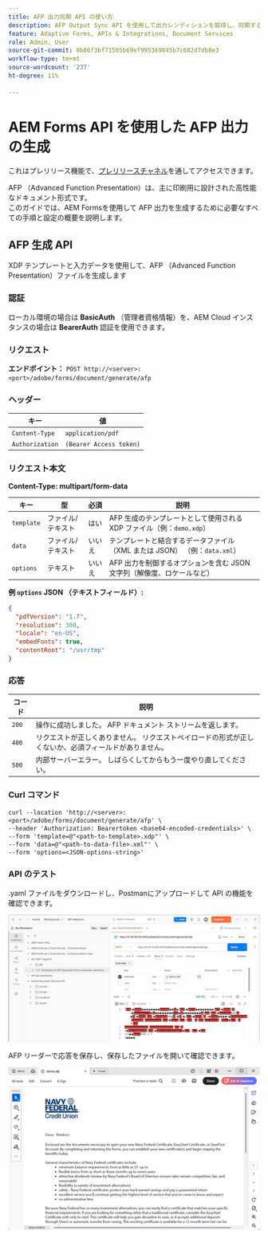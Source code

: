 ```yaml
---
title: AFP 出力同期 API の使い方
description: AFP Output Sync API を使用して出力レンディションを取得し、同期する方法を説明します。
feature: Adaptive Forms, APIs & Integrations, Document Services
role: Admin, User
source-git-commit: 0b86f3bf71505b69ef995369045b7c682d7db8e3
workflow-type: tm+mt
source-wordcount: '237'
ht-degree: 11%

---
```


# AEM Forms API を使用した AFP 出力の生成

<span class="preview">これはプレリリース機能で、[プレリリースチャネル](https://experienceleague.adobe.com/docs/experience-manager-cloud-service/content/release-notes/prerelease.html?lang=ja#new-features)を通してアクセスできます。</span>

AFP （Advanced Function Presentation）は、主に印刷用に設計された高性能なドキュメント形式です。\
このガイドでは、AEM Formsを使用して AFP 出力を生成するために必要なすべての手順と設定の概要を説明します。

<!--
## Prerequisites

To support AFP output generation, the following OSGi bundles must be present and in an **active** state:

* **AFP Core Bundle** – Available in the AFP repository
* **Forms Output Core** – Found in the Forms Output comments package
* **Bedrock Connector** – Provided by the Forms Output API
* **Cloud Ready Implementation** – Available through the Forms installer

>[!NOTE]
>
> * If any bundle is inactive, resolve dependency issues or reinstall manually.
> * To enable AFP generation, the `FT_FORMS-17887` toggle configurations must be set in AEM configuration manager.-->

## AFP 生成 API

XDP テンプレートと入力データを使用して、AFP （Advanced Function Presentation）ファイルを生成します

### 認証

ローカル環境の場合は **BasicAuth** （管理者資格情報）を、AEM Cloud インスタンスの場合は **BearerAuth** 認証を使用できます。

### リクエスト

**エンドポイント：**
`POST http://<server>:<port>/adobe/forms/document/generate/afp`

### ヘッダー

| キー | 値 |
| --------------- | ------------------------------------------------------ |
| `Content-Type` | `application/pdf` |
| `Authorization` | `(Bearer Access token)` |

### リクエスト本文

**Content-Type: multipart/form-data**

| キー | 型 | 必須 | 説明 |
| ---------- | ---- | -------- | ------------------------------------------------------------------------- |
| `template` | ファイル/テキスト | はい | AFP 生成のテンプレートとして使用される XDP ファイル（例：`demo.xdp`） |
| `data` | ファイル/テキスト | いいえ | テンプレートと結合するデータファイル （XML または JSON） （例：`data.xml`） |
| `options` | テキスト | いいえ | AFP 出力を制御するオプションを含む JSON 文字列（解像度、ロケールなど） |

**例 `options` JSON （テキストフィールド）:**

```json
{
  "pdfVersion": "1.7",
  "resolution": 300,
  "locale": "en-US",
  "embedFonts": true,
  "contentRoot": "/usr/tmp"
}
```

### 応答

| コード | 説明 |
| ----- | ------------------------------------------------------------------------- |
| `200` | 操作に成功しました。 AFP ドキュメント ストリームを返します。 |
| `400` | リクエストが正しくありません。 リクエストペイロードの形式が正しくないか、必須フィールドがありません。 |
| `500` | 内部サーバーエラー。 しばらくしてからもう一度やり直してください。 |

### Curl コマンド

```
curl --location 'http://<server>:<port>/adobe/forms/document/generate/afp' \
--header 'Authorization: Bearertoken <base64-encoded-credentials>' \
--form 'template=@"<path-to-template>.xdp"' \
--form 'data=@"<path-to-data-file>.xml"' \
--form 'options=<JSON-options-string>'
```

### API のテスト

.yaml ファイルをダウンロードし、Postmanにアップロードして API の機能を確認できます。

![AFPPostman画像 ](/help/forms/assets/afp-postman.png)

AFP リーダーで応答を保存し、保存したファイルを開いて確認できます。

![PDF リーダー ](/help/forms/assets/afp-pdf.png)
